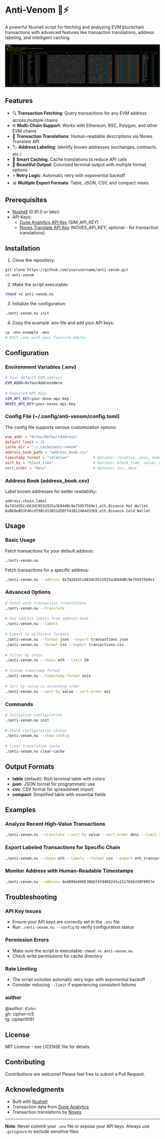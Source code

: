 # Anti-Venom 🐍⚡

A powerful Nushell script for fetching and analyzing EVM blockchain transactions with advanced features like transaction translations, address labeling, and intelligent caching.

![anti-venom_demo](anti-venom_demo.png)

## Features

- 🔍 **Transaction Fetching**: Query transactions for any EVM address across multiple chains
- 🌐 **Multi-Chain Support**: Works with Ethereum, BSC, Polygon, and other EVM chains
- 📝 **Transaction Translations**: Human-readable descriptions via Noves Translate API
- 🏷️ **Address Labeling**: Identify known addresses (exchanges, contracts, etc.)
- 💾 **Smart Caching**: Cache translations to reduce API calls
- 🎨 **Beautiful Output**: Colorized terminal output with multiple format options
- ⚡ **Retry Logic**: Automatic retry with exponential backoff
- 📊 **Multiple Export Formats**: Table, JSON, CSV, and compact views

## Prerequisites

- [Nushell](https://www.nushell.sh/) (0.91.0 or later)
- API Keys:
  - [Dune Analytics API Key](https://dune.com/docs/api/) (SIM_API_KEY)
  - [Noves Translate API Key](https://docs.noves.fi/) (NOVES_API_KEY; optional - for transaction translations)

## Installation

1. Clone the repository:
```bash
git clone https://github.com/yourusername/anti-venom.git
cd anti-venom
```

2. Make the script executable:
```bash
chmod +x anti-venom.nu
```

3. Initialize the configuration:
```bash
./anti-venom.nu init
```

4. Copy the example .env file and add your API keys:
```bash
cp .env.example .env
# Edit .env with your favorite editor
```

## Configuration

### Environment Variables (.env)

```bash
# Your default EVM address
EVM_ADDR=0xYourAddressHere

# Required API Keys
SIM_API_KEY=your-dune-api-key
NOVES_API_KEY=your-noves-api-key
```

### Config File (~/.config/anti-venom/config.toml)

The config file supports various customization options:

```toml
evm_addr = "0xYourDefaultAddress"
default_limit = 25
cache_dir = "~/.cache/anti-venom"
address_book_path = "address_book.csv"
timestamp_format = "relative"           # Options: relative, unix, human
sort_by = "block_time"                  # Options: block_time, value, nonce
sort_order = "desc"                     # Options: asc, desc
```

### Address Book (address_book.csv)

Label known addresses for better readability:

```csv
address,chain,label
0x742d35Cc6634C0532925a3b844Bc9e7595f5b9e1,eth,Binance Hot Wallet
0xBE0eB53F46cd790Cd13851d5EFf43D12404d33E8,eth,Binance Cold Wallet
```

## Usage

### Basic Usage

Fetch transactions for your default address:
```bash
./anti-venom.nu
```

Fetch transactions for a specific address:
```bash
./anti-venom.nu --address 0x742d35Cc6634C0532925a3b844Bc9e7595f5b9e1
```

### Advanced Options

```bash
# Fetch with transaction translations
./anti-venom.nu --translate

# Use address labels from address book
./anti-venom.nu --labels

# Export to different formats
./anti-venom.nu --format json --export transactions.json
./anti-venom.nu --format csv --export transactions.csv

# Filter by chain
./anti-venom.nu --chain eth --limit 50

# Custom timestamp format
./anti-venom.nu --timestamp-format unix

# Sort by value in ascending order
./anti-venom.nu --sort-by value --sort-order asc
```

### Commands

```bash
# Initialize configuration
./anti-venom.nu init

# Check configuration status
./anti-venom.nu --show-config

# Clear translation cache
./anti-venom.nu clear-cache
```

## Output Formats

- **table** (default): Rich terminal table with colors
- **json**: JSON format for programmatic use
- **csv**: CSV format for spreadsheet import
- **compact**: Simplified table with essential fields

## Examples

### Analyze Recent High-Value Transactions
```bash
./anti-venom.nu --translate --sort-by value --sort-order desc --limit 100
```

### Export Labeled Transactions for Specific Chain
```bash
./anti-venom.nu --chain eth --labels --format csv --export eth_transactions.csv
```

### Monitor Address with Human-Readable Timestamps
```bash
./anti-venom.nu --address 0xA090e606E30bD747d4E6245a1517EbE430F0057e --timestamp-format human
```

## Troubleshooting

### API Key Issues
- Ensure your API keys are correctly set in the `.env` file
- Run `./anti-venom.nu --config` to verify configuration status

### Permission Errors
- Make sure the script is executable: `chmod +x anti-venom.nu`
- Check write permissions for cache directory

### Rate Limiting
- The script includes automatic retry logic with exponential backoff
- Consider reducing `--limit` if experiencing consistent failures


### author

@author: ℭ𝔦𝔭𝔥𝔢𝔯  
gh: cipher-rc5   
tg: cipher0091   

## License

MIT License - see LICENSE file for details

## Contributing

Contributions are welcome! Please feel free to submit a Pull Request.

## Acknowledgments

- Built with [Nushell](https://www.nushell.sh/)
- Transaction data from [Dune Analytics](https://dune.com/)
- Transaction translations by [Noves](https://noves.fi/)

---

**Note**: Never commit your `.env` file or expose your API keys. Always use `.gitignore` to exclude sensitive files.
